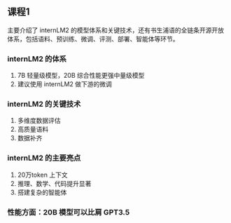 ## 课程1
主要介绍了 internLM2 的模型体系和关键技术，还有书生浦语的全链条开源开放体系，包括语料、预训练、微调、评测、部署、智能体等环节。

### internLM2 的体系
1. 7B 轻量级模型，20B 综合性能更强中量级模型
2. 建议使用 internLM2 做下游的微调

### internLM2 的关键技术
1. 多维度数据评估
2. 高质量语料
3. 数据补齐

### internLM2 的主要亮点
1. 20万token 上下文
2. 推理、数学、代码提升显著
3. 搭建复杂的智能体

### 性能方面：20B 模型可以比肩 GPT3.5


